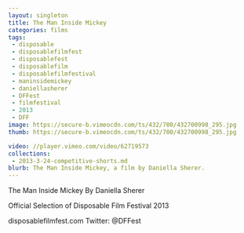 ```yaml
---
layout: singleton
title: The Man Inside Mickey
categories: films
tags:
 - disposable
 - disposablefilmfest
 - disposablefest
 - disposablefilm
 - disposablefilmfestival
 - maninsidemickey
 - daniellasherer
 - DFFest
 - filmfestival
 - 2013
 - DFF
image: https://secure-b.vimeocdn.com/ts/432/700/432700998_295.jpg
thumb: https://secure-b.vimeocdn.com/ts/432/700/432700998_295.jpg

video: //player.vimeo.com/video/62719573
collections:
 - 2013-3-24-competitive-shorts.md
blurb: The Man Inside Mickey, a film by Daniella Sherer.
---
```


The Man Inside Mickey
By Daniella Sherer

Official Selection of Disposable Film Festival 2013

disposablefilmfest.com
Twitter: @DFFest